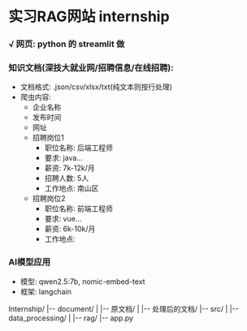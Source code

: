 # 实习RAG网站 internship
### √ 网页: python 的 streamlit 做 
### 知识文档(深技大就业网/招聘信息/在线招聘): 
- 文档格式: .json/csv/xlsx/txt(纯文本则按行处理)
- 爬虫内容: 
  - 企业名称
  - 发布时间
  - 网址
  - 招聘岗位1
    - 职位名称: 后端工程师
    - 要求: java...
    - 薪资: 7k-12k/月
    - 招聘人数: 5人
    - 工作地点: 南山区
  - 招聘岗位2
    - 职位名称: 前端工程师
    - 要求: vue...
    - 薪资: 6k-10k/月
    - 工作地点: 


### AI模型应用
- 模型: qwen2.5:7b, nomic-embed-text
- 框架: langchain


Internship/
|-- document/
|   |-- 原文档/
|   |-- 处理后的文档/
|-- src/
|   |-- data_processing/
|   |-- rag/
|-- app.py
